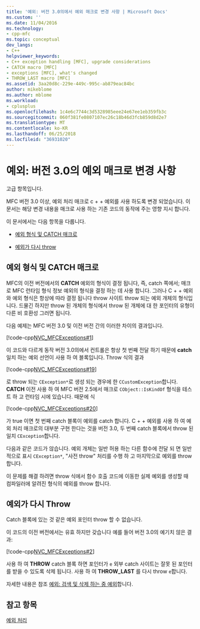 ```yaml
---
title: '예외: 버전 3.0의에서 예외 매크로 변경 사항 | Microsoft Docs'
ms.custom: ''
ms.date: 11/04/2016
ms.technology:
- cpp-mfc
ms.topic: conceptual
dev_langs:
- C++
helpviewer_keywords:
- C++ exception handling [MFC], upgrade considerations
- CATCH macro [MFC]
- exceptions [MFC], what's changed
- THROW_LAST macro [MFC]
ms.assetid: 3aa20d8c-229e-449c-995c-ab879eac84bc
author: mikeblome
ms.author: mblome
ms.workload:
- cplusplus
ms.openlocfilehash: 1c4e6c7744c3d5328985eee24e67ee1eb359fb3c
ms.sourcegitcommit: 060f381fe0807107ec26c18b46d3fcb859d8d2e7
ms.translationtype: MT
ms.contentlocale: ko-KR
ms.lasthandoff: 06/25/2018
ms.locfileid: "36931020"
---
```

# <a name="exceptions-changes-to-exception-macros-in-version-30"></a>예외: 버전 3.0의 예외 매크로 변경 사항
고급 항목입니다.  
  
 MFC 버전 3.0 이상, 예외 처리 매크로 c + + 예외를 사용 하도록 변경 되었습니다. 이 문서는 해당 변경 내용을 매크로 사용 하는 기존 코드의 동작에 주는 영향 지시 합니다.  
  
 이 문서에서는 다음 항목을 다룹니다.  
  
-   [예외 형식 및 CATCH 매크로](#_core_exception_types_and_the_catch_macro)  
  
-   [예외가 다시 throw](#_core_re.2d.throwing_exceptions)  
  
##  <a name="_core_exception_types_and_the_catch_macro"></a> 예외 형식 및 CATCH 매크로  
 MFC의 이전 버전에서의 **CATCH** 예외의 형식이 결정 됩니다, 즉, catch 쪽에서; 매크로 MFC 런타임 형식 정보 예외의 형식을 결정 하는 데 사용 합니다. 그러나 C + + 예외와 예외 형식은 항상에 따라 결정 됩니다 throw 사이트 throw 되는 예외 개체의 형식입니다. 드물긴 하지만 throw 된 개체의 형식에서 throw 된 개체에 대 한 포인터의 유형이 다른 비 호환성 그러면 됩니다.  
  
 다음 예제는 MFC 버전 3.0 및 이전 버전 간의 이러한 차이의 결과입니다.  
  
 [!code-cpp[NVC_MFCExceptions#1](../mfc/codesnippet/cpp/exceptions-changes-to-exception-macros-in-version-3-0_1.cpp)]  
  
 이 코드와 다르게 동작 버전 3.0의에서 컨트롤은 항상 첫 번째 전달 하기 때문에 **catch** 일치 하는 예외 선언이 사용 하 여 블록입니다. Throw 식의 결과  
  
 [!code-cpp[NVC_MFCExceptions#19](../mfc/codesnippet/cpp/exceptions-changes-to-exception-macros-in-version-3-0_2.cpp)]  
  
 로 throw 되는 `CException*`로 생성 되는 경우에 한 `CCustomException`합니다. **CATCH** 이전 사용 하 여 MFC 버전 2.5에서 매크로 `CObject::IsKindOf` 형식을 테스트 하 고 런타임 시에 있습니다. 때문에 식  
  
 [!code-cpp[NVC_MFCExceptions#20](../mfc/codesnippet/cpp/exceptions-changes-to-exception-macros-in-version-3-0_3.cpp)]  
  
 가 true 이면 첫 번째 catch 블록이 예외를 catch 합니다. C + + 예외를 사용 하 여 예외 처리 매크로의 대부분 구현 한다는 것을 버전 3.0, 두 번째 catch 블록에서 throw 된 일치 `CException`합니다.  
  
 다음과 같은 코드가 않습니다. 예외 개체는 일반 허용 하는 다른 함수에 전달 되 면 일반적으로 표시 `CException*`, "사전 throw" 처리를 수행 하 고 마지막으로 예외를 throw 합니다.  
  
 이 문제를 해결 하려면 throw 식에서 함수 호출 코드에 이동한 실제 예외를 생성할 때 컴파일러에 알려진 형식의 예외를 throw 합니다.  
  
##  <a name="_core_re.2d.throwing_exceptions"></a> 예외가 다시 Throw  
 Catch 블록에 있는 것 같은 예외 포인터 throw 할 수 없습니다.  
  
 이 코드의 이전 버전에서는 유효 하지만 갖습니다 예를 들어 버전 3.0의 예기치 않은 결과:  
  
 [!code-cpp[NVC_MFCExceptions#2](../mfc/codesnippet/cpp/exceptions-changes-to-exception-macros-in-version-3-0_4.cpp)]  
  
 사용 하 여 **THROW** catch 블록 하면 포인터가 `e` 외부 catch 사이트는 잘못 된 포인터를 받을 수 있도록 삭제 됩니다. 사용 하 여 **THROW_LAST** 를 다시 throw `e`합니다.  
  
 자세한 내용은 참조 [예외: 검색 및 삭제 하는 중 예외](../mfc/exceptions-catching-and-deleting-exceptions.md)합니다.  
  
## <a name="see-also"></a>참고 항목  
 [예외 처리](../mfc/exception-handling-in-mfc.md)

